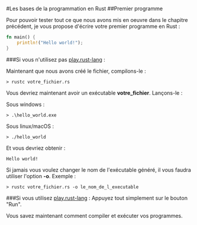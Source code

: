 #Les bases de la programmation en Rust
##Premier programme

Pour pouvoir tester tout ce que nous avons mis en oeuvre dans le chapitre précédent, je vous propose d'écrire votre premier programme en Rust :

```Rust
fn main() {
    println!("Hello world!");
}
```

###Si vous n'utilisez pas [play.rust-lang](http://www.rust-lang.org) :

Maintenant que nous avons créé le fichier, compilons-le :

```Shell
> rustc votre_fichier.rs
```

Vous devriez maintenant avoir un exécutable __votre_fichier__. Lançons-le :

Sous windows :

```Shell
> .\hello_world.exe
```

Sous linux/macOS :

```Shell
> ./hello_world
```

Et vous devriez obtenir :

```Shell
Hello world!
```

Si jamais vous voulez changer le nom de l'exécutable généré, il vous faudra utiliser l'option __-o__. Exemple :

```Shell
> rustc votre_fichier.rs -o le_nom_de_l_executable
```

###Si vous utilisez [play.rust-lang](http://www.rust-lang.org) :
Appuyez tout simplement sur le bouton "Run".

Vous savez maintenant comment compiler et exécuter vos programmes.
